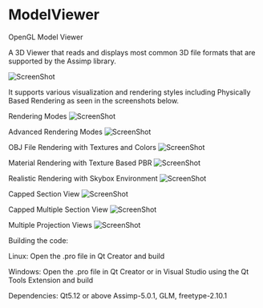 # ModelViewer
OpenGL Model Viewer

A 3D Viewer that reads and displays most common 3D file formats that are supported by the Assimp library.

![ScreenShot](https://github.com/sharjith/ModelViewer/blob/master/screenshots/Screenshot%202021-07-24%20172616.jpg)

It supports various visualization and rendering styles including Physically Based Rendering as seen in the screenshots below.

Rendering Modes
![ScreenShot](https://github.com/sharjith/ModelViewer/blob/master/screenshots/Slide1.PNG)

Advanced Rendering Modes
![ScreenShot](https://github.com/sharjith/ModelViewer/blob/master/screenshots/Slide2.PNG)

OBJ File Rendering with Textures and Colors
![ScreenShot](https://github.com/sharjith/ModelViewer/blob/master/screenshots/Slide3.PNG)

Material Rendering with Texture Based PBR
![ScreenShot](https://github.com/sharjith/ModelViewer/blob/master/screenshots/Slide4.PNG)

Realistic Rendering with Skybox Environment
![ScreenShot](https://github.com/sharjith/ModelViewer/blob/master/screenshots/Slide5.PNG)

Capped Section View
![ScreenShot](https://github.com/sharjith/ModelViewer/blob/master/screenshots/Slide6.PNG)

Capped Multiple Section View
![ScreenShot](https://github.com/sharjith/ModelViewer/blob/master/screenshots/Slide7.PNG)

Multiple Projection Views
![ScreenShot](https://github.com/sharjith/ModelViewer/blob/master/screenshots/Screenshot%202021-07-24%20223138.jpg)

Building the code:

Linux: Open the .pro file in Qt Creator and build

Windows: Open the .pro file in Qt Creator or in Visual Studio using the Qt Tools Extension and build

Dependencies: Qt5.12 or above Assimp-5.0.1, GLM, freetype-2.10.1


